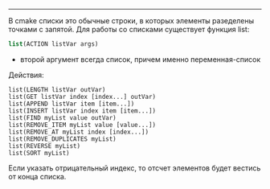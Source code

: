 ___
В cmake списки это обычные строки, в которых элементы разеделены точками с запятой. Для работы со списками существует функция list:

```cmake
list(ACTION listVar args)
```
- второй аргумент всегда список, причем именно переменная-список

Действия:
```
list(LENGTH listVar outVar)
list(GET listVar index [index...] outVar)
list(APPEND listVar item [item...])
list(INSERT listVar index item [item...])
list(FIND myList value outVar)
list(REMOVE_ITEM myList value [value...])
list(REMOVE_AT myList index [index...])
list(REMOVE_DUPLICATES myList)
list(REVERSE myList)
list(SORT myList)
```

 Если указать отрицательный индекс, то отсчет элементов будет вестись от конца списка.